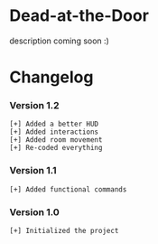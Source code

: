 # Dead-at-the-Door
description coming soon :)

# Changelog
### Version 1.2
```
[+] Added a better HUD
[+] Added interactions
[+] Added room movement
[+] Re-coded everything
```
### Version 1.1
```
[+] Added functional commands
```
### Version 1.0
```
[+] Initialized the project
```